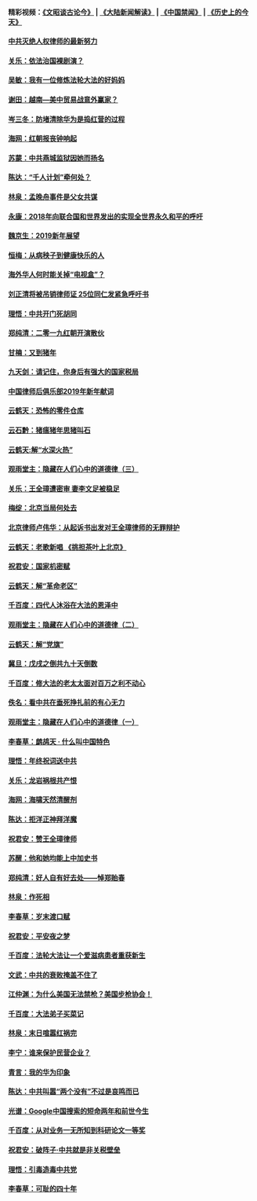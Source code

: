 #### 精彩视频：[《文昭谈古论今》](https://github.com/gfw-breaker/wenzhao/blob/master/README.md?t=01051530) | [《大陆新闻解读》](https://github.com/gfw-breaker/ntdtv-comedy/blob/master/README.md?t=01051530) | [《中国禁闻》](https://github.com/gfw-breaker/ntdtv-news/blob/master/README.md?t=01051530) | [《历史上的今天》](https://github.com/gfw-breaker/today-in-history/blob/master/README.md?t=01051530) 

#### [中共灭绝人权律师的最新努力](../pages/nsc993/n10954725.md?t=01051530) 

#### [关乐：依法治国裸剧演？](../pages/nsc993/n10952420.md?t=01051530) 

#### [吴敏：我有一位修炼法轮大法的好妈妈](../pages/nsc993/n10952484.md?t=01051530) 

#### [谢田：越南—美中贸易战意外赢家？](../pages/nsc993/n10940351.md?t=01051530) 

#### [岑三冬：防堵清除华为是捣红营的过程](../pages/nsc993/n10952342.md?t=01051530) 

#### [海网：红朝报丧钟响起](../pages/nsc993/n10951480.md?t=01051530) 

#### [苏蒙：中共燕城监狱因她而扬名](../pages/nsc993/n10951476.md?t=01051530) 

#### [陈达：“千人计划”牵何处？](../pages/nsc993/n10951466.md?t=01051530) 

#### [林泉：孟晚舟事件是父女共谋](../pages/nsc993/n10947780.md?t=01051530) 

#### [永康：2018年向联合国和世界发出的实现全世界永久和平的呼吁](../pages/nsc993/n10947756.md?t=01051530) 

#### [魏京生：2019新年展望](../pages/nsc993/n10947691.md?t=01051530) 

#### [恒梅：从病秧子到健康快乐的人](../pages/nsc993/n10947469.md?t=01051530) 

#### [海外华人何时能关掉“电视盒”？](../pages/nsc993/n10945406.md?t=01051530) 

#### [刘正清将被吊销律师证 25位同仁发紧急呼吁书](../pages/nsc993/n10944361.md?t=01051530) 

#### [理悟：中共开门死胡同](../pages/nsc993/n10944908.md?t=01051530) 

#### [郑纯清：二零一九红朝开演散伙](../pages/nsc993/n10944905.md?t=01051530) 

#### [甘楠：又到猪年](../pages/nsc993/n10944903.md?t=01051530) 

#### [九天剑：请记住，你身后有强大的国家税局](../pages/nsc993/n10944885.md?t=01051530) 

#### [中国律师后俱乐部2019年新年献词](../pages/nsc993/n10944348.md?t=01051530) 

#### [云鹤天：恐怖的零件仓库](../pages/nsc993/n10942847.md?t=01051530) 

#### [云石黔：猪瘟猪年思猪叫石](../pages/nsc993/n10943180.md?t=01051530) 

#### [云鹤天:解“水深火热”](../pages/nsc993/n10942828.md?t=01051530) 

#### [观雨堂主：隐藏在人们心中的道德律（三）](../pages/nsc993/n10941445.md?t=01051530) 

#### [关乐：王全璋遭密审 妻李文足被稳足](../pages/nsc993/n10941420.md?t=01051530) 

#### [梅绽：北京当局何处去](../pages/nsc993/n10941407.md?t=01051530) 

#### [北京律师卢伟华：从起诉书出发对王全璋律师的无罪辩护](../pages/nsc993/n10939303.md?t=01051530) 

#### [云鹤天：老歌新唱 《挑担茶叶上北京》](../pages/nsc993/n10937870.md?t=01051530) 

#### [祝君安：国家机密赋](../pages/nsc993/n10937863.md?t=01051530) 

#### [云鹤天：解“革命老区”](../pages/nsc993/n10937858.md?t=01051530) 

#### [千百度：四代人沐浴在大法的恩泽中](../pages/nsc993/n10937630.md?t=01051530) 

#### [观雨堂主：隐藏在人们心中的道德律（二）](../pages/nsc993/n10937219.md?t=01051530) 

#### [云鹤天：解“党旗”](../pages/nsc993/n10937211.md?t=01051530) 

#### [冀旦：戊戌之倒共九十天倒数](../pages/nsc993/n10937168.md?t=01051530) 

#### [千百度：修大法的老太太面对百万之利不动心](../pages/nsc993/n10934913.md?t=01051530) 

#### [佚名：看中共在垂死挣扎前的有心无力](../pages/nsc993/n10934707.md?t=01051530) 

#### [观雨堂主：隐藏在人们心中的道德律（一）](../pages/nsc993/n10934699.md?t=01051530) 

#### [李春草：鹧鸪天 ‧ 什么叫中国特色](../pages/nsc993/n10934694.md?t=01051530) 

#### [理悟：年终祝词送中共](../pages/nsc993/n10933269.md?t=01051530) 

#### [关乐：龙岩祸根共产恨](../pages/nsc993/n10933253.md?t=01051530) 

#### [海网：海啸天然清醒剂](../pages/nsc993/n10933251.md?t=01051530) 

#### [陈达：拒洋正神拜洋魔](../pages/nsc993/n10933235.md?t=01051530) 

#### [祝君安：赞王全璋律师](../pages/nsc993/n10933273.md?t=01051530) 

#### [苏醒：他和她均能上中加史书](../pages/nsc993/n10933262.md?t=01051530) 

#### [郑纯清：好人自有好去处——悼郑贻春](../pages/nsc993/n10933256.md?t=01051530) 

#### [林泉：作死相](../pages/nsc993/n10933248.md?t=01051530) 

#### [李春草：岁末渡口赋](../pages/nsc993/n10933243.md?t=01051530) 

#### [祝君安：平安夜之梦](../pages/nsc993/n10931089.md?t=01051530) 

#### [千百度：法轮大法让一个爱滋病患者重获新生](../pages/nsc993/n10931128.md?t=01051530) 

#### [文武：中共的衰败掩盖不住了](../pages/nsc993/n10931085.md?t=01051530) 

#### [江仲渊：为什么美国无法禁枪？美国步枪协会！](../pages/nsc993/n10931078.md?t=01051530) 

#### [千百度：大法弟子买菜记](../pages/nsc993/n10929626.md?t=01051530) 

#### [林泉：末日喧嚣红祸完](../pages/nsc993/n10929158.md?t=01051530) 

#### [李宁：谁来保护民营企业？](../pages/nsc993/n10929049.md?t=01051530) 

#### [青言：我的华为印象](../pages/nsc993/n10927223.md?t=01051530) 

#### [陈达：中共叫嚣“两个没有”不过是哀鸣而已](../pages/nsc993/n10927213.md?t=01051530) 

#### [光谱：Google中国搜索的短命两年和前世今生](../pages/nsc993/n10927202.md?t=01051530) 

#### [千百度：从对业务一无所知到科研论文一等奖](../pages/nsc993/n10924400.md?t=01051530) 

#### [祝君安：破阵子‧中共就是非关税壁垒](../pages/nsc993/n10924033.md?t=01051530) 

#### [理悟：引毒造毒中共党](../pages/nsc993/n10922164.md?t=01051530) 

#### [李春草：可耻的四十年](../pages/nsc993/n10922095.md?t=01051530) 

